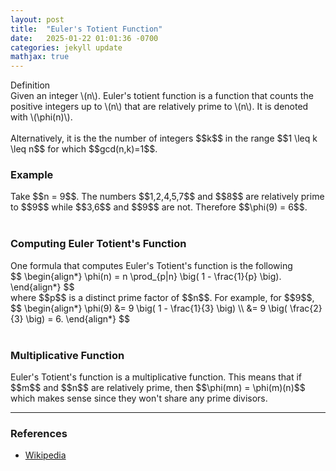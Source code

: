 ```yaml
---
layout: post
title:  "Euler's Totient Function"
date:   2025-01-22 01:01:36 -0700
categories: jekyll update
mathjax: true
---
```

<div class="mintheaderdiv">
Definition
</div>
<div class="mintbodydiv">
Given an integer \(n\). Euler's totient function is a function that counts the positive integers up to \(n\) that are relatively prime to \(n\). It is denoted with \(\phi(n)\).
</div>
<br>
Alternatively, it is the the number of integers $$k$$ in the range $$1 \leq k \leq n$$ for which $$gcd(n,k)=1$$. 
<br>
<!------------------------------------------------------------------------------------>
<h3>Example</h3>
Take $$n = 9$$. The numbers $$1,2,4,5,7$$ and $$8$$ are relatively prime to $$9$$ while $$3,6$$ and $$9$$ are not. Therefore $$\phi(9) = 6$$. 
<br>
<br>
<!------------------------------------------------------------------------------------>
<h3>Computing Euler Totient's Function</h3>
One formula that computes Euler's Totient's function is the following
<div>
$$
\begin{align*}
\phi(n) = n \prod_{p|n} \big( 1 - \frac{1}{p} \big).
\end{align*}
$$
</div>
where $$p$$ is a distinct prime factor of $$n$$. For example, for $$9$$,
<div>
$$
\begin{align*}
\phi(9) &= 9 \big( 1 - \frac{1}{3} \big) \\
        &= 9 \big( \frac{2}{3} \big) = 6.
\end{align*}
$$
</div>
<br>
<!------------------------------------------------------------------------------------>
<h3>Multiplicative Function</h3>
Euler's Totient's function is a multiplicative function. This means that if $$m$$ and $$n$$ are relatively prime, then $$\phi(mn) = \phi(m)(n)$$ which makes sense since they won't share any prime divisors. 
<hr>

<!------------------------------------------------------------------------------------>
<h3>References</h3>
<ul>
<li><a href="https://en.wikipedia.org/wiki/Euler%27s_totient_function">Wikipedia</a></li>
</ul>






















